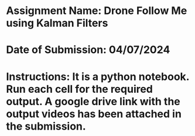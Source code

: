 # Assignment Name: Drone Follow Me using Kalman Filters
# Date of Submission: 04/07/2024
# Instructions: It is a python notebook. Run each cell for the required output. A google drive link with the output videos has been attached in the submission. 